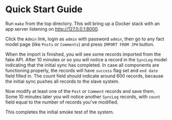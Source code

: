 # Quick Start Guide

Run `make` from the top directory. This will bring up a Docker stack with an app server
listening on <http://127.0.0.1:8000>.

Click the `Admin` link, login as `admin` with password `admin`, then go to any fact model page
(like `Posts` or `Comments`) and press `IMPORT FROM JPH` button.

When the import is finished, you will see some records imported from the fake API.
After 10 minutes or so you will notice a record in the `SyncLog` model indicating that the initial sync
has completed. In case all components are functioning properly, the records will have `success` flag set
and `end date` field filled in. The count field should indicate around 600 records, because the initial sync
pushes all records to the slave system.

Now modify at least one of the `Post` or `Comment` records and save them.
Some 10 minutes later you will notice another `SyncLog`
records, with `count` field equal to the number of records you've modified.

This completes the initial smoke test of the system.